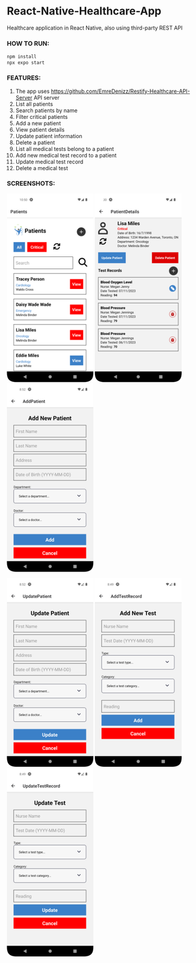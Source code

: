  # React-Native-Healthcare-App
Healthcare application in React Native, also using third-party REST API

### HOW TO RUN:
```console
npm install
npx expo start
```

### FEATURES:
1. The app uses https://github.com/EmreDenizz/Restify-Healthcare-API-Server API server
2. List all patients
3. Search patients by name
4. Filter critical patients 
5. Add a new patient
6. View patient details
7. Update patient information
8. Delete a patient
9. List all medical tests belong to a patient
10. Add new medical test record to a patient
11. Update medical test record
12. Delete a medical test

### SCREENSHOTS:
<kbd><img src="screenshots/ss_1.png" height="500"/></kbd>    <kbd><img src="screenshots/ss_3.png" height="500"/></kbd>    <kbd><img src="screenshots/ss_2.png" height="500"/></kbd>


<kbd><img src="screenshots/ss_4.png" height="500"/></kbd>    <kbd><img src="screenshots/ss_5.png" height="500"/></kbd>    <kbd><img src="screenshots/ss_6.png" height="500"/></kbd> 
